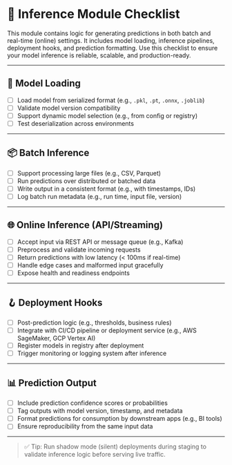 # 🚀 Inference Module Checklist

This module contains logic for generating predictions in both batch and real-time (online) settings. It includes model loading, inference pipelines, deployment hooks, and prediction formatting. Use this checklist to ensure your model inference is reliable, scalable, and production-ready.

---

## 🧠 Model Loading

- [ ] Load model from serialized format (e.g., `.pkl`, `.pt`, `.onnx`, `.joblib`)
- [ ] Validate model version compatibility
- [ ] Support dynamic model selection (e.g., from config or registry)
- [ ] Test deserialization across environments

---

## 📦 Batch Inference

- [ ] Support processing large files (e.g., CSV, Parquet)
- [ ] Run predictions over distributed or batched data
- [ ] Write output in a consistent format (e.g., with timestamps, IDs)
- [ ] Log batch run metadata (e.g., run time, input file, version)

---

## 🌐 Online Inference (API/Streaming)

- [ ] Accept input via REST API or message queue (e.g., Kafka)
- [ ] Preprocess and validate incoming requests
- [ ] Return predictions with low latency (< 100ms if real-time)
- [ ] Handle edge cases and malformed input gracefully
- [ ] Expose health and readiness endpoints

---

## 🪝 Deployment Hooks

- [ ] Post-prediction logic (e.g., thresholds, business rules)
- [ ] Integrate with CI/CD pipeline or deployment service (e.g., AWS SageMaker, GCP Vertex AI)
- [ ] Register models in registry after deployment
- [ ] Trigger monitoring or logging system after inference

---

## 📊 Prediction Output

- [ ] Include prediction confidence scores or probabilities
- [ ] Tag outputs with model version, timestamp, and metadata
- [ ] Format predictions for consumption by downstream apps (e.g., BI tools)
- [ ] Ensure reproducibility from the same input data

---

> ✅ Tip: Run shadow mode (silent) deployments during staging to validate inference logic before serving live traffic.
